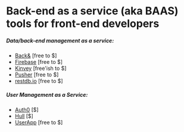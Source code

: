 # Back-end as a service (aka BAAS) tools for front-end developers

##### Data/back-end management as a service:

* [Back&](https://www.backand.com/) [free to $]
* [Firebase](https://www.firebase.com/index.html) [free to $]
* [Kinvey](http://www.kinvey.com/) [free'ish to $]
* [Pusher](https://pusher.com/) [free to $]
* [restdb.io](https://restdb.io/) [free to $]

##### User Management as a Service:

* [Auth0](https://auth0.com) [$]
* [Hull](http://www.hull.io/) [$]
* [UserApp](https://www.userapp.io/) [free to $]











































 






